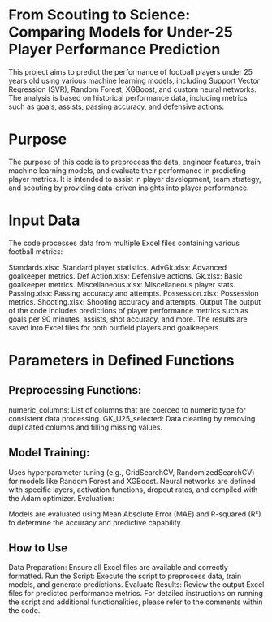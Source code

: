 # From Scouting to Science: Comparing Models for Under-25 Player Performance Prediction
This project aims to predict the performance of football players under 25 years old using various machine learning models, including Support Vector Regression (SVR), Random Forest, XGBoost, and custom neural networks. The analysis is based on historical performance data, including metrics such as goals, assists, passing accuracy, and defensive actions.

# Purpose
The purpose of this code is to preprocess the data, engineer features, train machine learning models, and evaluate their performance in predicting player metrics. It is intended to assist in player development, team strategy, and scouting by providing data-driven insights into player performance.

# Input Data
The code processes data from multiple Excel files containing various football metrics:

Standards.xlsx: Standard player statistics.
AdvGk.xlsx: Advanced goalkeeper metrics.
Def Action.xlsx: Defensive actions.
Gk.xlsx: Basic goalkeeper metrics.
Miscellaneous.xlsx: Miscellaneous player stats.
Passing.xlsx: Passing accuracy and attempts.
Possession.xlsx: Possession metrics.
Shooting.xlsx: Shooting accuracy and attempts.
Output
The output of the code includes predictions of player performance metrics such as goals per 90 minutes, assists, shot accuracy, and more. The results are saved into Excel files for both outfield players and goalkeepers.

# Parameters in Defined Functions

## Preprocessing Functions:

numeric_columns: List of columns that are coerced to numeric type for consistent data processing.
GK_U25_selected: Data cleaning by removing duplicated columns and filling missing values.

## Model Training:

Uses hyperparameter tuning (e.g., GridSearchCV, RandomizedSearchCV) for models like Random Forest and XGBoost.
Neural networks are defined with specific layers, activation functions, dropout rates, and compiled with the Adam optimizer.
Evaluation:

Models are evaluated using Mean Absolute Error (MAE) and R-squared (R²) to determine the accuracy and predictive capability.
## How to Use
Data Preparation: Ensure all Excel files are available and correctly formatted.
Run the Script: Execute the script to preprocess data, train models, and generate predictions.
Evaluate Results: Review the output Excel files for predicted performance metrics.
For detailed instructions on running the script and additional functionalities, please refer to the comments within the code.
